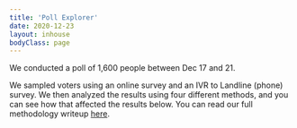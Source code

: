 ```yaml
---
title: 'Poll Explorer'
date: 2020-12-23
layout: inhouse
bodyClass: page
---
```


We conducted a poll of 1,600 people between Dec 17 and 21.

We sampled voters using an online survey and an IVR to Landline (phone) survey. We then analyzed the results using four
different methods, and you can see how that affected the results below. You can read our full methodology
writeup [here](/polling-method).

